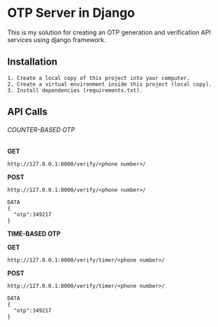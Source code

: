 OTP Server in Django
=========================

This is my solution for creating an OTP generation and verification API services using django framework.


Installation
------------

    1. Create a local copy of this project into your computer.
    2. Create a virtual environment inside this project (local copy).
    3. Install dependencies (requirements.txt).


API Calls
------------

###### COUNTER-BASED OTP

**GET**

    http://127.0.0.1:8000/verify/<phone number>/

**POST**

    http://127.0.0.1:8000/verify/<phone number>/
  
    DATA
    {
      "otp":349217
    }
 
 
**TIME-BASED OTP**

**GET**
      
    http://127.0.0.1:8000/verify/timer/<phone number>/

**POST**
      
    http://127.0.0.1:8000/verify/timer/<phone number>/

    DATA
    {
      "otp":349217
    }
    
    

